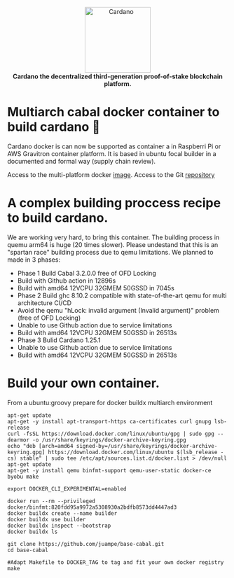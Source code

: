 <!-- markdownlint-configure-file { "MD004": { "style": "consistent" } } -->
<!-- markdownlint-disable MD013 -->
<!-- markdownlint-disable MD033 -->
<p align="center">
    <a href="https://docs.cardano.org/en/latest/">
        <img src="https://docs.cardano.org/en/latest/_static/cardano-logo.png" width="150" alt="Cardano">
    </a>
    <br>
    <strong>Cardano the decentralized third-generation proof-of-stake blockchain platform.</strong>
</p>
<!-- markdownlint-enable MD033 -->

# Multiarch cabal docker container to build cardano 🐳
Cardano docker is can now be supported as container a in Raspberri Pi or AWS Gravitron container platform.
It is based in ubuntu focal builder in a documented and formal way (supply chain review).

Access to the multi-platform docker [image](https://hub.docker.com/r/juampe/base-cabal).
Access to the Git [repository](https://github.com/juampe/base-cabal)
# A complex building proccess recipe to build cardano.
We are working very hard, to bring this container. The building process in quemu arm64 is huge (20 times slower).
Please undestand that this is an "spartan race" building process due to qemu limitations.
We planned to made in 3 phases:
* Phase 1 Build Cabal 3.2.0.0 free of OFD Locking
 * Build with Github action in 12896s
 * Build with amd64 12VCPU 32GMEM 50GSSD in 7045s
* Phase 2 Build ghc 8.10.2 compatible with state-of-the-art qemu for multi architecture CI/CD
 * Avoid the qemu "hLock: invalid argument (Invalid argument)" problem (free of OFD Locking)
 * Unable to use Github action due to service limitations
 * Build with amd64 12VCPU 32GMEM 50GSSD in 26513s
* Phase 3 Bulid Cardano 1.25.1
 * Unable to use Github action due to service limitations
 * Build with amd64 12VCPU 32GMEM 50GSSD in 26513s

# Build your own container.
From a ubuntu:groovy prepare for docker buildx multiarch environment
```
apt-get update
apt-get -y install apt-transport-https ca-certificates curl gnupg lsb-release
curl -fsSL https://download.docker.com/linux/ubuntu/gpg | sudo gpg --dearmor -o /usr/share/keyrings/docker-archive-keyring.gpg
echo "deb [arch=amd64 signed-by=/usr/share/keyrings/docker-archive-keyring.gpg] https://download.docker.com/linux/ubuntu $(lsb_release -cs) stable" | sudo tee /etc/apt/sources.list.d/docker.list > /dev/null
apt-get update
apt-get -y install qemu binfmt-support qemu-user-static docker-ce byobu make

export DOCKER_CLI_EXPERIMENTAL=enabled

docker run --rm --privileged docker/binfmt:820fdd95a9972a5308930a2bdfb8573dd4447ad3
docker buildx create --name builder
docker buildx use builder
docker buildx inspect --bootstrap
docker buildx ls

git clone https://github.com/juampe/base-cabal.git
cd base-cabal

#Adapt Makefile to DOCKER_TAG to tag and fit your own docker registry
make
```
